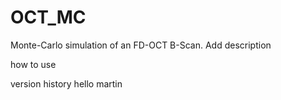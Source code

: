 # OCT_MC
Monte-Carlo simulation of an FD-OCT B-Scan.
Add description

how to use

version history
 hello martin